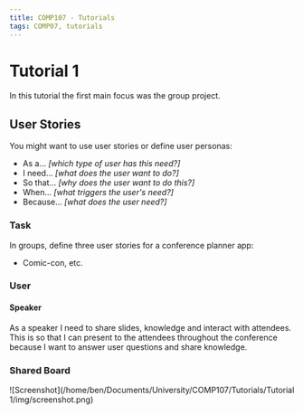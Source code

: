 ```yaml
---
title: COMP107 - Tutorials
tags: COMP07, tutorials
---
```

# Tutorial 1 
In this tutorial the first main focus was the group project. 

## User Stories
You might want to use user stories or define user personas:

* As a... *[which type of user has this need?]*
* I need... *[what does the user want to do?]*
* So that... *[why does the user want to do this?]*
* When... *[what triggers the user's need?]*
* Because... *[what does the user need?]*

### Task
In groups, define three user stories for a conference planner app:

* Comic-con, etc.

### User
#### Speaker
As a speaker I need to share slides, knowledge and interact with attendees. This is so that I can present to the attendees throughout the conference because I want to answer user questions and share knowledge.

### Shared Board
![Screenshot](/home/ben/Documents/University/COMP107/Tutorials/Tutorial 1/img/screenshot.png)